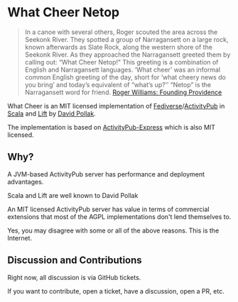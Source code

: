 # What Cheer Netop

> In a canoe with several others, Roger scouted the area across the Seekonk River. They spotted a group of Narragansett on a large rock, known afterwards as Slate Rock, along the western shore of the Seekonk River. As they approached the Narragansett greeted them by calling out: “What Cheer Netop!” This greeting is a combination of English and Narragansett languages. ‘What cheer’ was an informal common English greeting of the day, short for ‘what cheery news do you bring’ and today’s equivalent of “what’s up?’’ “Netop” is the Narragansett word for friend.
> [Roger Williams: Founding Providence](https://www.nps.gov/rowi/learn/historyculture/foundingprovidence.htm)

What Cheer is an MIT licensed implementation of [Fediverse](https://en.wikipedia.org/wiki/Fediverse)/[ActivityPub](https://en.wikipedia.org/wiki/ActivityPub)
in [Scala](https://www.scala-lang.org/) and [Lift](https://liftweb.net) by
[David Pollak](https://macaw.social/@dpp).

The implementation is based on [ActivityPub-Express](https://github.com/immers-space/activitypub-express) which is also MIT licensed.


## Why?

A JVM-based ActivityPub server has performance and deployment advantages.

Scala and Lift are well known to David Pollak

An MIT licensed ActivityPub server has value in terms of commercial extensions
that most of the AGPL implementations don't lend themselves to.

Yes, you may disagree with some or all of the above reasons. This is
the Internet.

## Discussion and Contributions

Right now, all discussion is via GitHub tickets.

If you want to contribute, open a ticket, have a discussion, open
a PR, etc.
